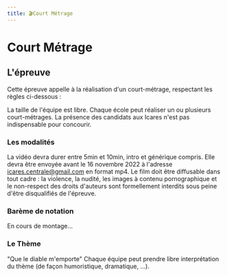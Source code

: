 ```yaml
---
title: 🎬Court Métrage
---
```


# Court Métrage




## L'épreuve
Cette épreuve appelle à la réalisation d'un court-métrage, respectant les règles ci-dessous : 

La taille de l'équipe est libre. Chaque école peut réaliser un ou plusieurs court-métrages. 
La présence des candidats aux Icares n'est pas indispensable pour concourir. 

### Les modalités
La vidéo devra durer entre 5min et 10min, intro et générique compris. 
Elle devra être envoyée avant le 16 novembre 2022 à l'adresse icares.centrale@gmail.com en format mp4. 
Le film doit être diffusable dans tout cadre : la violence, la nudité, les images à contenu pornographique et le non-respect des droits d'auteurs sont formellement interdits sous peine d'être disqualifiés de l'épreuve. 

### Barème de notation
En cours de montage... 

### Le Thème
"Que le diable m'emporte"
Chaque équipe peut prendre libre interprétation du thème (de façon humoristique, dramatique, ...).
